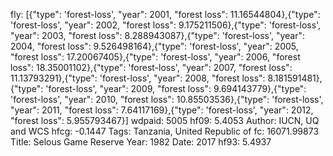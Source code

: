 fly: [{"type": 'forest-loss', "year": 2001, "forest loss": 11.16544804},{"type": 'forest-loss', "year": 2002, "forest loss": 9.175211506},{"type": 'forest-loss', "year": 2003, "forest loss": 8.288943087},{"type": 'forest-loss', "year": 2004, "forest loss": 9.526498164},{"type": 'forest-loss', "year": 2005, "forest loss": 17.20067405},{"type": 'forest-loss', "year": 2006, "forest loss": 18.35001102},{"type": 'forest-loss', "year": 2007, "forest loss": 11.13793291},{"type": 'forest-loss', "year": 2008, "forest loss": 8.181591481},{"type": 'forest-loss', "year": 2009, "forest loss": 9.694143779},{"type": 'forest-loss', "year": 2010, "forest loss": 10.85503536},{"type": 'forest-loss', "year": 2011, "forest loss": 7.64117169},{"type": 'forest-loss', "year": 2012, "forest loss": 5.955793467}]
wdpaid: 5005
hf09: 5.4053
Author: IUCN, UQ and WCS
hfcg: -0.1447
Tags: Tanzania, United Republic of
fc: 16071.99873
Title: Selous Game Reserve
Year: 1982
Date: 2017
hf93: 5.4937
